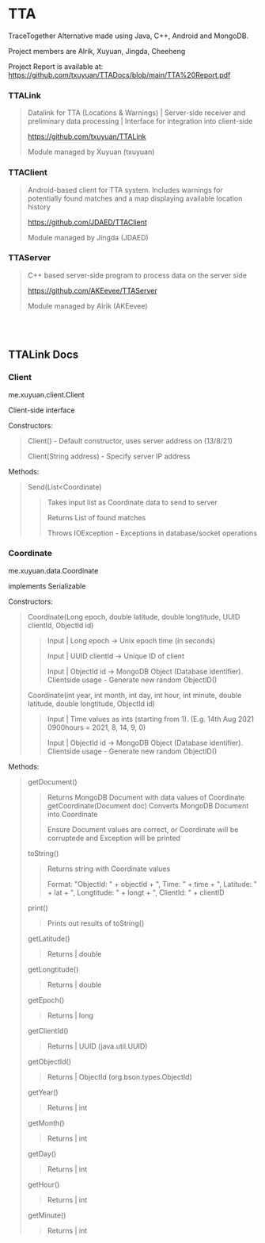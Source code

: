 # TTA
TraceTogether Alternative made using Java, C++, Android and MongoDB.

Project members are Alrik, Xuyuan, Jingda, Cheeheng

Project Report is available at:
    https://github.com/txuyuan/TTADocs/blob/main/TTA%20Report.pdf


### TTALink
> Datalink for TTA (Locations &amp; Warnings) | Server-side receiver and preliminary data processing | Interface for integration into client-side
> 
> https://github.com/txuyuan/TTALink
> 
> Module managed by Xuyuan (txuyuan)
>

### TTAClient
> Android-based client for TTA system. Includes warnings for potentially found matches and a map displaying available location history
> 
> https://github.com/JDAED/TTAClient
> 
> Module managed by Jingda (JDAED)
>

### TTAServer
> C++ based server-side program to process data on the server side
> 
> https://github.com/AKEevee/TTAServer
> 
> Module managed by Alrik (AKEevee)
>  


<br></br>
## TTALink Docs

### Client
me.xuyuan.client.Client

Client-side interface

Constructors:
> Client() - Default constructor, uses server address on (13/8/21)
> 
> Client(String address) - Specify server IP address

Methods:
> Send(List<Coordinate)
>> Takes input list as Coordinate data to send to server
>> 
>> Returns List<Coordinate> of found matches
>> 
>> Throws IOException - Exceptions in database/socket operations
>> 
  
### Coordinate
me.xuyuan.data.Coordinate

implements Serializable
  
Constructors:
> Coordinate(Long epoch, double latitude, double longtitude, UUID clientId, ObjectId id)
>> Input | Long epoch -> Unix epoch time (in seconds)
>> 
>> Input | UUID clientId -> Unique ID of client
>> 
>> Input | ObjectId id -> MongoDB Object (Database identifier). Clientside usage - Generate new random ObjectID()
>> 
> Coordinate(int year, int month, int day, int hour, int minute, double latitude, double longtitude, ObjectId id)
>> Input | Time values as ints (starting from 1). (E.g. 14th Aug 2021 0900hours = 2021, 8, 14, 9, 0)
>> 
>> Input | ObjectId id -> MongoDB Object (Database identifier). Clientside usage - Generate new random ObjectID()
>> 

Methods:
> getDocument()
>> Returns MongoDB Document with data values of Coordinate
> getCoordinate(Document doc)
>> Converts MongoDB Document into Coordinate
>> 
>> Ensure Document values are correct, or Coordinate will be corruptede and Exception will be printed
>> 
> toString()
>> Returns string with Coordinate values
>> 
>> Format: "ObjectId: " + objectId + ", Time: " + time + ", Latitude: " + lat + ", Longtitude: " + longt + ", ClientId: " + clientID
>> 
> print()
>> Prints out results of toString()
>> 
> getLatitude()
>> Returns | double
>> 
> getLongtitude()
>> Returns | double
>> 
> getEpoch()
>> Returns | long
>> 
> getClientId()
>> Returns | UUID (java.util.UUID)
>>
> getObjectId()
>> Returns | ObjectId (org.bson.types.ObjectId)
>>
> getYear()
>> Returns | int
>>
> getMonth()
>> Returns | int
>>
> getDay()
>> Returns | int
>>
> getHour()
>> Returns | int
>>
> getMinute()
>> Returns | int
>> 
